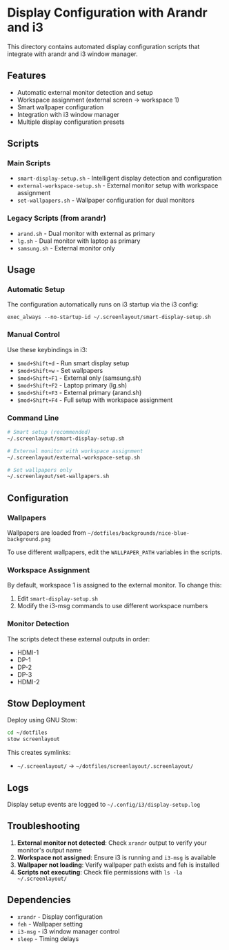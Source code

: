 # Display Configuration with Arandr and i3

This directory contains automated display configuration scripts that integrate with arandr and i3 window manager.

## Features

- Automatic external monitor detection and setup
- Workspace assignment (external screen → workspace 1)
- Smart wallpaper configuration
- Integration with i3 window manager
- Multiple display configuration presets

## Scripts

### Main Scripts

- `smart-display-setup.sh` - Intelligent display detection and configuration
- `external-workspace-setup.sh` - External monitor setup with workspace assignment
- `set-wallpapers.sh` - Wallpaper configuration for dual monitors

### Legacy Scripts (from arandr)

- `arand.sh` - Dual monitor with external as primary
- `lg.sh` - Dual monitor with laptop as primary  
- `samsung.sh` - External monitor only

## Usage

### Automatic Setup

The configuration automatically runs on i3 startup via the i3 config:

```i3config
exec_always --no-startup-id ~/.screenlayout/smart-display-setup.sh
```

### Manual Control

Use these keybindings in i3:

- `$mod+Shift+d` - Run smart display setup
- `$mod+Shift+w` - Set wallpapers
- `$mod+Shift+F1` - External only (samsung.sh)
- `$mod+Shift+F2` - Laptop primary (lg.sh)
- `$mod+Shift+F3` - External primary (arand.sh)
- `$mod+Shift+F4` - Full setup with workspace assignment

### Command Line

```bash
# Smart setup (recommended)
~/.screenlayout/smart-display-setup.sh

# External monitor with workspace assignment
~/.screenlayout/external-workspace-setup.sh

# Set wallpapers only
~/.screenlayout/set-wallpapers.sh
```

## Configuration

### Wallpapers

Wallpapers are loaded from `~/dotfiles/backgrounds/nice-blue-background.png`

To use different wallpapers, edit the `WALLPAPER_PATH` variables in the scripts.

### Workspace Assignment

By default, workspace 1 is assigned to the external monitor. To change this:

1. Edit `smart-display-setup.sh` 
2. Modify the i3-msg commands to use different workspace numbers

### Monitor Detection

The scripts detect these external outputs in order:
- HDMI-1
- DP-1  
- DP-2
- DP-3
- HDMI-2

## Stow Deployment

Deploy using GNU Stow:

```bash
cd ~/dotfiles
stow screenlayout
```

This creates symlinks:
- `~/.screenlayout/` → `~/dotfiles/screenlayout/.screenlayout/`

## Logs

Display setup events are logged to `~/.config/i3/display-setup.log`

## Troubleshooting

1. **External monitor not detected**: Check `xrandr` output to verify your monitor's output name
2. **Workspace not assigned**: Ensure i3 is running and `i3-msg` is available
3. **Wallpaper not loading**: Verify wallpaper path exists and feh is installed
4. **Scripts not executing**: Check file permissions with `ls -la ~/.screenlayout/`

## Dependencies

- `xrandr` - Display configuration
- `feh` - Wallpaper setting
- `i3-msg` - i3 window manager control
- `sleep` - Timing delays